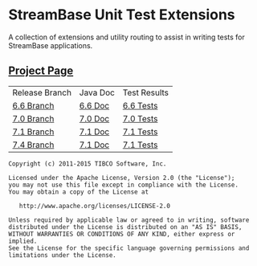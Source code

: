 # StreamBase Unit Test Extensions #

A collection of extensions and utility routing to assist in writing tests for 
StreamBase applications.

## [Project Page](http://github.com/streambase/SBUnit-Extensions) ##

  <table cellspacing='5'>
  <tr><td>Release Branch</td><td>Java Doc</td><td>Test Results</td></tr>
  <tr><td>
      <a href="https://github.com/streambase/SBUnit-Extensions/tree/6.6">6.6 Branch</a>
  </td><td>
      <a href="http://streambase.github.com/SBUnit-Extensions/6.6/java-doc/index.html">6.6 Doc</a>
  </td><td>
      <a href="http://streambase.github.com/SBUnit-Extensions/6.6/test-doc/index.html">6.6 Tests</a>
  </td></tr>
  <tr><td>
      <a href="https://github.com/streambase/SBUnit-Extensions/tree/7.0">7.0 Branch</a>
  </td><td>
      <a href="http://streambase.github.com/SBUnit-Extensions/7.0/java-doc/index.html">7.0 Doc</a>
  </td><td>
      <a href="http://streambase.github.com/SBUnit-Extensions/7.0/test-doc/index.html">7.0 Tests</a>
  </td></tr>
  <tr><td>
      <a href="https://github.com/streambase/SBUnit-Extensions/tree/7.1">7.1 Branch</a>
  </td><td>
      <a href="http://streambase.github.com/SBUnit-Extensions/7.1/java-doc/index.html">7.1 Doc</a>
  </td><td>
      <a href="http://streambase.github.com/SBUnit-Extensions/7.1/test-doc/index.html">7.1 Tests</a>
  </td></tr>
  <tr><td>
      <a href="https://github.com/streambase/SBUnit-Extensions/tree/7.4">7.4 Branch</a>
  </td><td>
      <a href="http://streambase.github.com/SBUnit-Extensions/7.1/java-doc/index.html">7.1 Doc</a>
  </td><td>
      <a href="http://streambase.github.com/SBUnit-Extensions/7.1/test-doc/index.html">7.1 Tests</a>
  </td></tr>
  </table>


    Copyright (c) 2011-2015 TIBCO Software, Inc.

    Licensed under the Apache License, Version 2.0 (the "License");
    you may not use this file except in compliance with the License.
    You may obtain a copy of the License at

       http://www.apache.org/licenses/LICENSE-2.0

    Unless required by applicable law or agreed to in writing, software
    distributed under the License is distributed on an "AS IS" BASIS,
    WITHOUT WARRANTIES OR CONDITIONS OF ANY KIND, either express or implied.
    See the License for the specific language governing permissions and
    limitations under the License.
